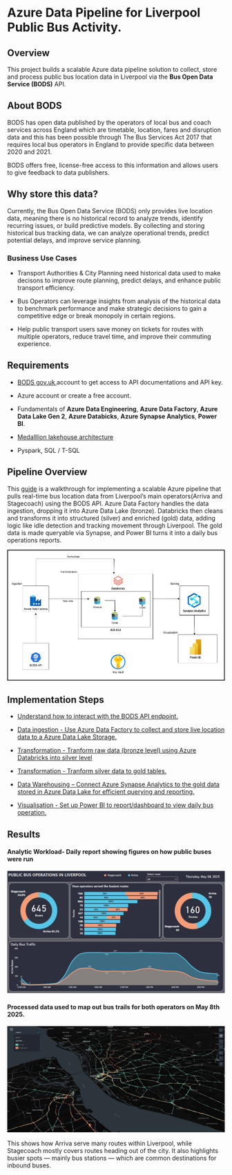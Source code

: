 
# Azure Data Pipeline for Liverpool Public Bus Activity.

## Overview

This project builds a scalable Azure data pipeline solution to collect, store and process public bus location data in Liverpool via the **Bus Open Data Service (BODS)** API.


## About BODS

BODS has open data published by the operators of local bus and coach services across England which are timetable, location, fares and disruption data and this has been possible through The Bus Services Act 2017 that requires local bus operators in England to provide specific data between 2020 and 2021. 

BODS offers free, license-free access to this information and allows users to give feedback to data publishers.


## Why store this data?

Currently, the Bus Open Data Service (BODS) only provides live location data, meaning there is no historical record to analyze trends, identify recurring issues, or build predictive models. By collecting and storing historical bus tracking data, we can analyze operational trends, predict potential delays, and improve service planning.


### Business Use Cases

- Transport Authorities & City Planning need historical data used to make decisons to improve route planning, predict delays, and enhance public transport efficiency.

- Bus Operators can leverage insights from analysis of the historical data to benchmark performance and make strategic decisions to gain a competitive edge or break monopoly in certain regions.

- Help public transport users save money on tickets for routes with multiple operators, reduce travel time, and improve their commuting experience.


## Requirements

- [ BODS gov.uk ](https://data.bus-data.dft.gov.uk/) account to get access to API documentations and API key.

- Azure account or create a free account.

- Fundamentals of **Azure Data Engineering**, **Azure Data Factory**, **Azure Data Lake Gen 2**, **Azure Databicks**, **Azure Synapse Analytics**, **Power BI**.
- [ Medalllion lakehouse architecture](https://learn.microsoft.com/en-us/azure/databricks/lakehouse/medallion)

- Pyspark, SQL / T-SQL



## Pipeline Overview

This [ guide](https://github.com/adekolaolat/bods-liverpool-azure-data-engineering/blob/main/README.md#implementation-steps) is a walkthrough for implementing a scalable Azure pipeline that pulls real-time bus location data from Liverpool’s main operators(Arriva and Stagecoach) using the BODS API. Azure Data Factory handles the data ingestion, dropping it into Azure Data Lake (bronze). Databricks then cleans and transforms it into structured (silver) and enriched (gold) data, adding logic like idle detection and tracking movement through Liverpool. The gold data is made queryable via Synapse, and Power BI turns it into a daily bus operations reports.


![alt text](<images/BODS_pipeline_powerBI.png>)

## Implementation Steps
- [ Understand how to interact with the BODS API endpoint. ](https://github.com/adekolaolat/bods-liverpool-azure-data-engineering/blob/main/guides/bods-data-guide.md)
- [ Data ingestion - Use Azure Data Factory to collect and store live location data to a Azure Data Lake Storage.](https://github.com/adekolaolat/bods-liverpool-azure-data-engineering/blob/main/guides/data-ingestion.md)


- [Transformation - Tranform raw data (bronze level) using Azure Databricks into silver level](https://github.com/adekolaolat/bods-liverpool-azure-data-engineering/blob/main/guides/transformation.md)

- [Transformation - Tranform silver data to gold tables.](https://github.com/adekolaolat/bods-liverpool-azure-data-engineering/blob/main/guides/transformation.md#getting-gold-layer-from-silver)

- [Data Warehousing – Connect Azure Synapse Analytics to the gold data stored in Azure Data Lake for efficient querying and reporting.](https://github.com/adekolaolat/bods-liverpool-azure-data-engineering/blob/main/guides/data-warehousing.md)

- [Visualisation -  Set up Power BI to report/dashboard to view daily bus operation.](https://github.com/adekolaolat/bods-liverpool-azure-data-engineering/blob/main/guides/data-viz.md)

## Results

#### Analytic Workload-  Daily report showing figures on how public buses were run


![alt text](images/Bus_Operation_Liverpool.jpg)



#### Processed data used to map out bus trails for both operators on May 8th 2025.


![alt text](images/Bus_trails_kepler.jpg)


This shows how Arriva serve many routes within Liverpool, while Stagecoach mostly covers routes heading out of the city. It also highlights busier spots — mainly bus stations — which are common destinations for inbound buses.

